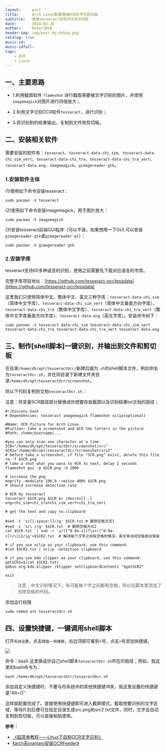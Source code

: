```yaml
---
layout:     post
title:      Arch Linux配置增强OCR文字识别功能
subtitle:   使用tesseract实现中文OCR识别
date:       2024-03-29
author:     Duter2016
header-img: img/post-bg-debug.png
catalog: true
music-id: 
music-idfull: 
tags:
    - OCR
    - Linux
---
```



## 一、主要思路

+ 1.利用截图软件 `flameshot` 进行截取需要被文字识别的图片，并使用`imagemagick`对图片进行四倍放大；

+ 2.利用文字识别OCR软件`tesseract`，进行识别；

+ 3.将识别到的结果输出，复制到文件和剪切板。

## 二、安装相关软件

需要安装的软件有：`tesseract`、`tesseract-data-chi_sim`、`tesseract-data-chi_sim_vert`、`tesseract-data-chi_tra`、`tesseract-data-chi_tra_vert`、`tesseract-data-eng`、`imagemagick`、`gimagereader-gtk`。

### 1.安装软件主体

(1)使用如下命令安装tesseract：

```
sudo pacman -S tesseract
```

(2)使用如下命令安装imagemagick，用于图片放大：

```
sudo pacman -S imagemagick
```

(3)安装tesseract前端GUI程序（可以不装，如果想用一下GUI,可以安装`gimagereader-gtk`或`gimagereader-qt`）：

```
sudo pacman -S gimagereader-gtk
```

### 2.安装字库

tesseract支持60多种语言的识别，使用之前需要先下载对应语言的字库。

完整字库项目地址：[https://github.com/tesseract-ocr/tessdata](https://github.com/tesseract-ocr/tessdata)  

这里我们只使用简体中文、繁体中文、英文三种字库：`tesseract-data-chi_sim`（简体中文字库）、`tesseract-data-chi_sim_vert`（简体中文垂直方向字库）、`tesseract-data-chi_tra`（繁体中文字库）、`tesseract-data-chi_tra_vert`（繁体中文字库垂直方向字库）、`tesseract-data-eng`（英文字库）。安装命令如下：

```
sudo pacman -S tesseract-data-chi_sim tesseract-data-chi_sim_vert tesseract-data-chi_tra tesseract-data-chi_tra_vert tesseract-data-eng
```

## 三、制作[shell脚本]一键识别，并输出到文件和剪切板

在目录`/home/dh/opt/tesseractOcr/`新建后缀为`.sh`的shell脚本文件，例如命名为`tesseractOcr.sh`，并在同目录下新建文件夹目录`/home/dh/opt/tesseractOcr/screenshot`。

将以下代码复制到文档`tesseractOcr.sh`：

注意：将变量SCR路径部分替换成你想要存放截图以及识别结果txt文档的路径；

```
#!/bin/env bash 
# Dependencies: tesseract imagemagick flameshot xclip(optional) 

#Name: OCR Picture for Arch Linux
#Fuction: take a screenshot and OCR the letters in the picture
#Path: /home/Username/...

#you can only scan one character at a time
SCR="/home/dh/opt/tesseractOcr/screenshot/src"
SCR2="/home/dh/opt/tesseractOcr/screenshot/src2"
# before take a screenshot, if file "SCR.png" exist, delete this file
rm -f $SCR.png
# take a shot what you wana to OCR to text, delay 2 seconds
flameshot gui -p $SCR.png -d 2000

# increase the png
mogrify -modulate 100,0 -resize 400% $SCR.png 
# should increase detection rate

# OCR by tesseract
tesseract $SCR.png $SCR &> /dev/null -l eng+chi_sim+chi_tra+chi_sim_vert+chi_tra_vert

# get the text and copy to clipboard

#sed -i 's/[[:space:]]//g' $SCR.txt # 删除空格方式1
#sed -i 's/\ //g' $SCR.txt  # 删除空格方式2
cat $SCR.txt  | sed -r 's/([^0-9a-z])?\s+([^0-9a-z])/\1\2/ig'>$SCR2.txt  # 解决每个汉字之间有空格的情况，英文单词间空格依旧保留

# if you use xclip as your clipboard, use this command:
#cat $SCR2.txt | xclip -selection clipboard

# if you use kde clipper as your clipboard, use this command:
getSCR2=$(cat $SCR2.txt)
qdbus org.kde.klipper /klipper setClipboardContents "$getSCR2"

exit
```

> 注意：中文识别情况下，有可能每个字之间都有空格，所以在脚本里添加了去除空格的代码。

添加运行权限
```
sudo chmod a+x tesseractOcr.sh
```

## 四、设置快捷键，一键调用shell脚本

打开`系统设置`，点击`键盘`--`快捷键`，右边顶部可看到`+`号，点击`+`号添加快捷键。

![](https://cdn.jsdelivr.net/gh/Duter2016/GitNote-images/Images/2024/03/tesseractocr001.png)
    
命令：bash 这里换成你自己shell脚本`tesseractOcr.sh`所在的路径；例如，我这里的bash命令为：

```
bash /home/dh/opt/tesseractOcr/tesseractOcr.sh
```
添加自定义快捷键时，不要与你系统中的其他快捷键冲突，我这里设置的快捷键是“Alt+O”

这样就配置完成了。直接使用快捷键即可进入截屏模式，截取想要识别的文字区域，等待片刻后便可在指定目录生成src.png和src2.txt文件，同时，文字会自动复制到剪切板，可以直接粘贴使用。

**参考：**
* [《超简单教程——Linux下自制OCR文字识别》](https://blog.csdn.net/weixin_42301220/article/details/124059358)
* [《arch系manjaro安装OCRFeeder》](https://www.jianshu.com/p/2d0e7c41ccee)
